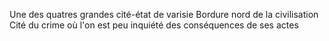 Une des quatres grandes cité-état de varisie
Bordure nord de la civilisation
Cité du crime où l'on est peu inquiété des conséquences de ses actes
